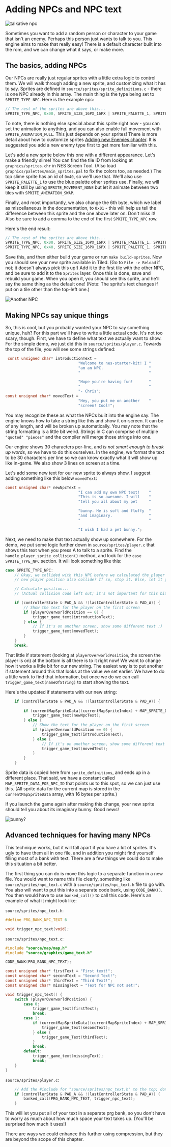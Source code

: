# Adding NPCs and NPC text

![talkative npc](../images/npc_text.png)

Sometimes you want to add a random person or character to your game that isn't an enemy. Perhaps this person just
wants to talk to you. This engine aims to make that really easy! There is a default character built into the
rom, and we can change what it says, or make more. 

## The basics, adding NPCs 

Our NPCs are really just regular sprites with a little extra logic to control them. We will walk through adding a new
sprite, and customizing what it has to say. Sprites are defined in `source/sprites/sprite_definitions.c` - there is 
one NPC already in this array. The main thing is the type being set to `SPRITE_TYPE_NPC`. Here is the example npc:

```c
// The rest of the sprites are above this...
SPRITE_TYPE_NPC, 0x00, SPRITE_SIZE_16PX_16PX | SPRITE_PALETTE_1, SPRITE_ANIMATION_NONE, SPRITE_MOVEMENT_NONE, 0x00, 14, 0x00
```

To note, there is nothing else special about this sprite right now - you can set the animation to anything, and you
can also enable full movement with `SPRITE_ANIMATION_FULL`. This just depends on your sprites! There is more detail
about how to customize sprites [Adding new Enemies chapter](./adding_enemies.md). It is suggested you add a new 
enemy type first to get more familiar with this.

Let's add a new sprite below this one with a different appearance. Let's make a friendly slime! You can find the tile
ID from looking at `graphics/sprites.chr` in NES Screen Tool. (Also load `graphics/palettes/main_sprites.pal` to fix
the colors too, as needed.) The top slime sprite has an id of `0x40`, so we'll use
that. We'll also use `SPRITE_PALETTE_1` to use the blue palette other sprites use. Finally, we will keep it still by
using `SPRITE_MOVEMENT_NONE` but let it animate between two tiles with `SPRITE_ANIMATION_SWAP`. 

Finally, and most importantly, we also change the 6th byte, which we label as miscellaneous in the documentation, to
`0x01` - this will help us tell the difference between this sprite and the one above later on. Don't miss it! Also be
sure to add a comma to the end of the first `SPRITE_TYPE_NPC` row.

Here's the end result: 

```c
// The rest of the sprites are above this...
SPRITE_TYPE_NPC, 0x00, SPRITE_SIZE_16PX_16PX | SPRITE_PALETTE_1, SPRITE_ANIMATION_NONE, SPRITE_MOVEMENT_NONE, 0x00, 14, 0x00,
SPRITE_TYPE_NPC, 0x40, SPRITE_SIZE_16PX_16PX | SPRITE_PALETTE_1, SPRITE_ANIMATION_SWAP, SPRITE_MOVEMENT_NONE, 0x01, 14, 0x00
```

Save this, and then either build your game or run `make build-sprites`. Now you should see your new sprite available in
Tiled. (Go to `File -> Reload` if not; it doesn't always pick this up!) Add it to the first tile with the other NPC,
and be sure to add it to the `Sprites` layer. Once this is done, save and rebuild your game. When you open it, you
should see this sprite, and he'll say the same thing as the default one! (Note: The sprite's text changes if put on 
a tile other than the top-left one.)

![Another NPC](../images/2nd_npc_text.png)

## Making NPCs say unique things

So, this is cool, but you probably wanted your NPC to say something unique, huh? For this part we'll have to write
a little actual code. It's not too scary, though. First, we have to define what text we actually want to show. For
the simple demo, we just did this in `source/sprites/player.c`. Towards the top of the file, you will see some strings
defined: 

```c
 const unsigned char* introductionText = 
                                "Welcome to nes-starter-kit! I " 
                                "am an NPC.                    "
                                "                              "

                                "Hope you're having fun!       "
                                "                              "
                                "- Chris";
const unsigned char* movedText = 
                                "Hey, you put me on another    "
                                "screen! Cool!";
```
You may recognize these as what the NPCs built into the engine say. The engine knows how to take a string like this and
show it on-screen. It can be of any length, and will be broken up automatically. You may note that the string
formatting is a little bit weird. Strings in C can comprise of multiple `"quoted" "pieces"` and the compiler will
merge those strings into one. 

Our engine shows 30 characters per-line, and _is not smart enough to break up words_, so we have to do this ourselves.
In the engine, we format the text to be 30 characters per line so we can know exactly what it will show up like in-game.
We also show 3 lines on screen at a time.

Let's add some new text for our new sprite to always show. I suggest adding something like this below `movedText`:

```c
const unsigned char* newNpcText =
                                "I can add my own NPC text!    "
                                "This is so awesome. I will    "
                                "tell you all about my pet     "

                                "bunny. He is soft and fluffy  "
                                "and imaginary.                "
                                "                              "

                                "I wish I had a pet bunny.";
```

Next, we need to make that text actually show up somewhere. For the demo, we put some logic further down in 
`source/sprites/player.c` that shows this text when you press A to talk to a sprite. Find the 
`handle_player_sprite_collision()` method, and look for the `case SPRITE_TYPE_NPC` section. It will look something
like this: 

```c
case SPRITE_TYPE_NPC:
    // Okay, we collided with this NPC before we calculated the player's movement. After being moved, does the 
    // new player position also collide? If so, stop it. Else, let it go.

    // Calculate position...
    // (Actual collision code left out; it's not important for this bit)

    if (controllerState & PAD_A && !(lastControllerState & PAD_A)) {
        // Show the text for the player on the first screen
        if (playerOverworldPosition == 0) {
            trigger_game_text(introductionText);
        } else {
            // If it's on another screen, show some different text :)
            trigger_game_text(movedText);
        }
    }
    break;
```

That little if statement (looking at `playerOverworldPosition`, the screen the player is on) at the bottom is all 
there is to it right now! We want to change how it works a little bit for our new string. The easiest way is to
put another if statement around this that looks at the value we set earlier. We have to do a little work to find
that information, but once we do we can call `trigger_game_text(nameOfString)` to start showing the text.

Here's the updated if statements with our new string: 

```c
    if (controllerState & PAD_A && !(lastControllerState & PAD_A)) {
        
        if (currentMapSpriteData[(currentMapSpriteIndex) + MAP_SPRITE_DATA_POS_NPC_ID] == 1) {
            trigger_game_text(newNpcText);
        } else {
            // Show the text for the player on the first screen
            if (playerOverworldPosition == 0) {
                trigger_game_text(introductionText);
            } else {
                // If it's on another screen, show some different text :)
                trigger_game_text(movedText);
            }
        }
    }
```
Sprite data is copied here from `sprite_definitions`, and ends up in a different place. That said, we have a constant
called `MAP_SPRITE_DATA_POS_NPC_ID` that points us to this spot, so we can just use this. (All sprite data for the
current map is stored in the `currentMapSpriteData` array, with 16 bytes per sprite.) 

If you launch the game again after making this change, your new sprite should tell you about its imaginary bunny. Good
news!

![bunny?](../images/npc_bunny_text.png)

## Advanced techniques for having many NPCs

This technique works, but it will fall apart if you have a lot of sprites. It's ugly to have them all in one file, and
in addition you might find yourself filling most of a bank with text. There are a few things we could do to make this
situation a bit better.

The first thing you can do is move this logic to a separate function in a new file. You would want to name this file
clearly, something like `source/sprites/npc_text.c` with a `source/sprites/npc_text.h` file to go  with. You also will
want to put this into a separate code bank, using `CODE_BANK()`. You then would have to use `banked_call()` to call
this code. Here's an example of what it might look like: 

`source/sprites/npc_text.h`:
```c
#define PRG_BANK_NPC_TEXT 6

void trigger_npc_text(void);
```

`source/sprites/npc_text.c`: 
```c
#include "source/map/map.h"
#include "source/graphics/game_text.h"

CODE_BANK(PRG_BANK_NPC_TEXT);

const unsigned char* firstText = "First text!";
const unsigned char* secondText = "Second Text!";
const unsigned char* thirdText = "Third Text!";
const unsigned char* missingText = "Text for NPC not set!";

void trigger_npc_text() {
    switch (playerOverworldPosition) {
        case 0: 
            trigger_game_text(firstText);
            break;
        case 1:
            if (currentMapSpriteData[(currentMapSpriteIndex) + MAP_SPRITE_DATA_POS_NPC_ID] == 0) {
                trigger_game_text(secondText);
            } else {
                trigger_game_Text(thirdText);
            }
            break;
        default: 
            trigger_game_text(missingText);
            break;
    }
}
```

`source/sprites/player.c`:
```c
    // Add the #include for "source/sprites/npc_text.h" to the top; don't forget!
    if (controllerState & PAD_A && !(lastControllerState & PAD_A)) {
        banked_call(PRG_BANK_NPC_TEXT, trigger_npc_text);
    }
```
This will let you put all of your text in a separate prg bank, so you don't have to worry as much about how much
space your text takes up. (You'll be surprised how much it uses!)

There are ways we could enhance this further using compression, but they are beyond the scope of this chapter.